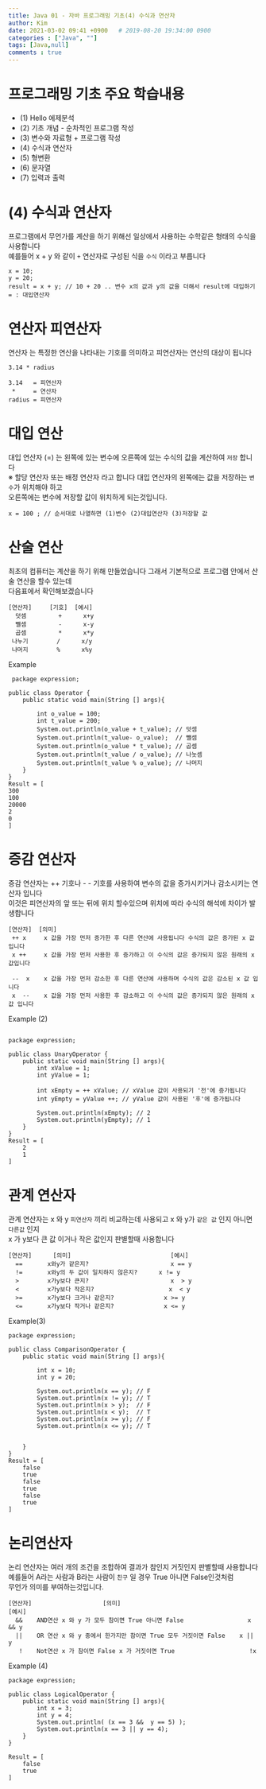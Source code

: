 ```yaml
---
title: Java 01 - 자바 프로그래밍 기초(4) 수식과 연산자
author: Kim
date: 2021-03-02 09:41 +0900   # 2019-08-20 19:34:00 0900
categories : ["Java", ""]
tags: [Java,null]
comments : true
---
```


# 프로그래밍 기초 주요 학습내용

* (1) Hello 에제분석
* (2) 기초 개념 - 순차적인 프로그램 작성
* (3) 변수와 자료형 + 프로그램 작성
* (4) 수식과 연산자
* (5) 형변환
* (6) 문자열
* (7) 입력과 출력



# (4) 수식과 연산자

프로그램에서 무언가를 계산을 하기 위해선 일상에서 사용하는 수학같은 형태의 수식을 사용합니다<br>
예를들어 x + y 와 같이 ``` + ``` 연산자로 구성된 식을 ``` 수식 ``` 이라고 부릅니다<br>
```
x = 10;
y = 20;
result = x + y; // 10 + 20 .. 변수 x의 값과 y의 값을 더해서 result에 대입하기
= : 대입연산자
```

# 연산자 피연산자

연산자 는 특정한 연산을 나타내는 기호를 의미하고 피연산자는 연산의 대상이 됩니다<br>

```
3.14 * radius

3.14   = 피연산자
 *     = 연산자
radius = 피연산자  
```

# 대입 연산

대입 연산자 (=) 는 왼쪽에 있는 변수에 오른쪽에 있는 수식의 값을 계산하여 ``저장`` 합니다<br>
※ 할당 연산자 또는 배정 연산자 라고 합니다 대입 연산자의 왼쪽에는 값을 저장하는 ``변수``가 위치해야 하고<br>
  오른쪽에는 변수에 저장할 값이 위치하게 되는것입니다.<br>
  ```
  x = 100 ; // 순서대로 나열하면 (1)변수 (2)대입연산자 (3)저장할 값
  ```

# 산술 연산

최초의 컴퓨터는 계산을 하기 위해 만들었습니다 그래서 기본적으로 프로그램 안에서 산술 연산을 할수 있는데<br>
다음표에서 확인해보겠습니다<br>

```
[연산자]     [기호]  [예시]
  덧셈         +      x+y
  뺄셈         -      x-y
  곱셈         *      x*y
 나누기        /      x/y
 나머지        %      x%y
```
Example
```
 package expression;

public class Operator {
    public static void main(String [] args){

        int o_value = 100;
        int t_value = 200;
        System.out.println(o_value + t_value); // 덧셈
        System.out.println(t_value- o_value);  // 뺄셈
        System.out.println(o_value * t_value); // 곱셈
        System.out.println(t_value / o_value); // 나눗셈
        System.out.println(t_value % o_value); // 나머지
    }
}
Result = [
300
100
20000
2
0
]
```

# 증감 연산자

증감 연산자는 ++ 기호나 - - 기호를 사용하여 변수의 값을 증가시키거나 감소시키는 연산자 입니다<br>
이것은 피연산자의 앞 또는 뒤에 위치 할수있으며 위치에 따라 수식의 해석에 차이가 발생합니다<br>

```
[연산자]  [의미]
 ++ x     x 값을 가장 먼저 증가한 후 다른 연산에 사용됩니다 수식의 값은 증가된 x 값 입니다
 x ++     x 값을 가장 먼저 사용한 후 증가하고 이 수식의 값은 증가되지 않은 원래의 x 값입니다
 
 --  x    x 값을 가장 먼저 감소한 후 다른 연산에 사용하며 수식의 값은 감소된 x 값 입니다
 x  --    x 값을 가장 먼저 사용한 후 감소하고 이 수식의 값은 증가되지 않은 원래의 x 값 입니다
```
Example (2)

```

package expression;

public class UnaryOperator {
    public static void main(String [] args){
        int xValue = 1;
        int yValue = 1;

        int xEmpty = ++ xValue; // xValue 값이 사용되기 '전'에 증가됩니다
        int yEmpty = yValue ++; // yValue 값이 사용된 '후'에 증가됩니다

        System.out.println(xEmpty); // 2
        System.out.println(yEmpty); // 1
    }
}
Result = [
    2
    1
]

```

# 관계 연산자

관계 연산자는 x 와 y ```피연산자``` 끼리 비교하는데 사용되고 x 와 y가 ``같은 값`` 인지 아니면 `` 다른값 `` 인지<br>
x 가 y보다 큰 값 이거나 작은 값인지 판별할때 사용합니다<br>

```
[연산자]      [의미]                            [예시]
  ==       x와y가 같은지?                       x == y
  !=       x와y의 두 값이 일치하지 않은지?      x != y
  >        x가y보다 큰지?                       x  > y
  <        x가y보다 작은지?                     x  < y
  >=       x가y보다 크거나 같은지?              x >= y
  <=       x가y보다 작거나 같은지?              x <= y
```

Example(3)

```
package expression;

public class ComparisonOperator {
    public static void main(String [] args){

        int x = 10;
        int y = 20;

        System.out.println(x == y); // F
        System.out.println(x != y); // T
        System.out.println(x > y);  // F
        System.out.println(x < y);  // T
        System.out.println(x >= y); // F
        System.out.println(x <= y); // T


    }
}
Result = [
    false
    true
    false
    true
    false
    true
]
```

# 논리연산자

논리 연산자는 여러 개의 조건을 조합하여 결과가 참인지 거짓인지 판별할때 사용합니다<br>
예를들어 A라는 사람과 B라는 사람이 `` 친구 `` 일 경우 True 아니면 False인것처럼<br>
무언가 의미를 부여하는것입니다.<br>


```
[연산자]                    [의미]                                      [예시]
  &&    AND연산 x 와 y 가 모두 참이면 True 아니면 False                  x && y
  ||    OR 연산 x 와 y 중에서 한가지만 참이면 True 모두 거짓이면 False    x || y
   !    Not연산 x 가 참이면 False x 가 거짓이면 True                     !x
```

Example (4)
```
package expression;

public class LogicalOperator {
    public static void main(String [] args){
        int x = 3;
        int y = 4;
        System.out.println( (x == 3 &&  y == 5) );
        System.out.println(x == 3 || y == 4);
    }
}

Result = [
    false
    true
]
```